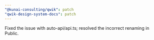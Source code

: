 ```yaml
---
"@kunai-consulting/qwik": patch
"qwik-design-system-docs": patch
---
```


Fixed the issue with auto-api/api.ts; resolved the incorrect renaming in Public.
